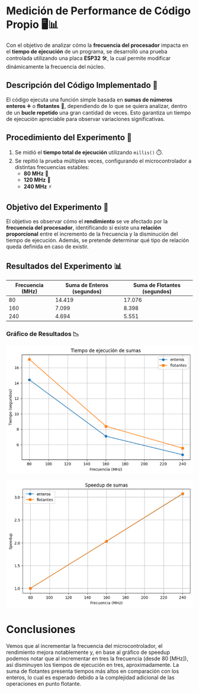 # Medición de Performance de Código Propio 🖥️📊

Con el objetivo de analizar cómo la **frecuencia del procesador** impacta en el **tiempo de ejecución** de un programa, se desarrolló una prueba controlada utilizando una placa **ESP32** 🛠️, la cual permite modificar dinámicamente la frecuencia del núcleo.

## Descripción del Código Implementado 🔧

El código ejecuta una función simple basada en **sumas de números enteros** ➕ o **flotantes** 🔢, dependiendo de lo que se quiera analizar, dentro de un **bucle repetido** una gran cantidad de veces. Esto garantiza un tiempo de ejecución apreciable para observar variaciones significativas.

## Procedimiento del Experimento 🧪

1. Se midió el **tiempo total de ejecución** utilizando `millis()` ⏱️.
2. Se repitió la prueba múltiples veces, configurando el microcontrolador a distintas frecuencias estables:
   - **80 MHz** 🏃
   - **120 MHz** 🚀
   - **240 MHz** ⚡

## Objetivo del Experimento 🎯

El objetivo es observar cómo el **rendimiento** se ve afectado por la **frecuencia del procesador**, identificando si existe una **relación proporcional** entre el incremento de la frecuencia y la disminución del tiempo de ejecución. Además, se pretende determinar qué tipo de relación queda definida en caso de existir.

## Resultados del Experimento 📊

| Frecuencia (MHz) | Suma de Enteros (segundos) | Suma de Flotantes (segundos) |
|------------------|----------------------------|------------------------------|
| 80               | 14.419                     | 17.076                       |
| 160              | 7.099                      | 8.398                        |
| 240              | 4.694                      | 5.551                        |

### Gráfico de Resultados 📉

![](Img\tiempoEjecucion.png)

![](Img\speedup.png)

# Conclusiones

Vemos que al incrementar la frecuencia del microcontrolador, el rendimiento mejora notablemente y, en base al gráfico de speedup podemos notar que al incrementar en tres la frecuencia (desde 80 [MHz]), así disminuyen los tiempos de ejecución en tres, aproximadamente. La suma de flotantes presenta tiempos más altos en comparación con los enteros, lo cual es esperado debido a la complejidad adicional de las operaciones en punto flotante.